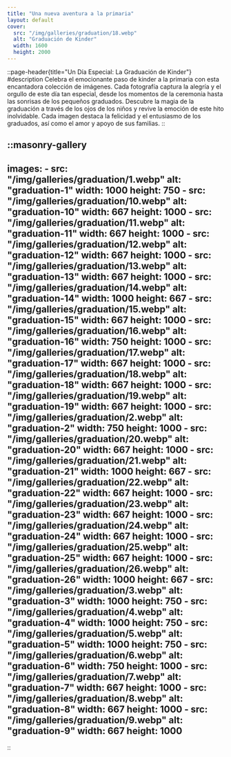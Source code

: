 ```yaml
---
title: "Una nueva aventura a la primaria"
layout: default
cover: 
  src: "/img/galleries/graduation/18.webp"
  alt: "Graduación de Kinder"
  width: 1600
  height: 2000
---
```


::page-header{title="Un Día Especial: La Graduación de Kinder"}
#description
Celebra el emocionante paso de kinder a la primaria con esta encantadora colección de imágenes. Cada fotografía captura la alegría y el orgullo de este día tan especial, desde los momentos de la ceremonia hasta las sonrisas de los pequeños graduados. Descubre la magia de la graduación a través de los ojos de los niños y revive la emoción de este hito inolvidable. Cada imagen destaca la felicidad y el entusiasmo de los graduados, así como el amor y apoyo de sus familias.
::

::masonry-gallery
---
 images:
    - src: "/img/galleries/graduation/1.webp"
      alt: "graduation-1"
      width: 1000
      height: 750
    - src: "/img/galleries/graduation/10.webp"
      alt: "graduation-10"
      width: 667
      height: 1000
    - src: "/img/galleries/graduation/11.webp"
      alt: "graduation-11"
      width: 667
      height: 1000
    - src: "/img/galleries/graduation/12.webp"
      alt: "graduation-12"
      width: 667
      height: 1000
    - src: "/img/galleries/graduation/13.webp"
      alt: "graduation-13"
      width: 667
      height: 1000
    - src: "/img/galleries/graduation/14.webp"
      alt: "graduation-14"
      width: 1000
      height: 667
    - src: "/img/galleries/graduation/15.webp"
      alt: "graduation-15"
      width: 667
      height: 1000
    - src: "/img/galleries/graduation/16.webp"
      alt: "graduation-16"
      width: 750
      height: 1000
    - src: "/img/galleries/graduation/17.webp"
      alt: "graduation-17"
      width: 667
      height: 1000
    - src: "/img/galleries/graduation/18.webp"
      alt: "graduation-18"
      width: 667
      height: 1000
    - src: "/img/galleries/graduation/19.webp"
      alt: "graduation-19"
      width: 667
      height: 1000
    - src: "/img/galleries/graduation/2.webp"
      alt: "graduation-2"
      width: 750
      height: 1000
    - src: "/img/galleries/graduation/20.webp"
      alt: "graduation-20"
      width: 667
      height: 1000
    - src: "/img/galleries/graduation/21.webp"
      alt: "graduation-21"
      width: 1000
      height: 667
    - src: "/img/galleries/graduation/22.webp"
      alt: "graduation-22"
      width: 667
      height: 1000
    - src: "/img/galleries/graduation/23.webp"
      alt: "graduation-23"
      width: 667
      height: 1000
    - src: "/img/galleries/graduation/24.webp"
      alt: "graduation-24"
      width: 667
      height: 1000
    - src: "/img/galleries/graduation/25.webp"
      alt: "graduation-25"
      width: 667
      height: 1000
    - src: "/img/galleries/graduation/26.webp"
      alt: "graduation-26"
      width: 1000
      height: 667
    - src: "/img/galleries/graduation/3.webp"
      alt: "graduation-3"
      width: 1000
      height: 750
    - src: "/img/galleries/graduation/4.webp"
      alt: "graduation-4"
      width: 1000
      height: 750
    - src: "/img/galleries/graduation/5.webp"
      alt: "graduation-5"
      width: 1000
      height: 750
    - src: "/img/galleries/graduation/6.webp"
      alt: "graduation-6"
      width: 750
      height: 1000
    - src: "/img/galleries/graduation/7.webp"
      alt: "graduation-7"
      width: 667
      height: 1000
    - src: "/img/galleries/graduation/8.webp"
      alt: "graduation-8"
      width: 667
      height: 1000
    - src: "/img/galleries/graduation/9.webp"
      alt: "graduation-9"
      width: 667
      height: 1000
---
::